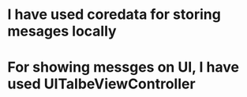 
# I have used coredata for storing mesages locally
# For showing messges on UI, I have used UITalbeViewController


